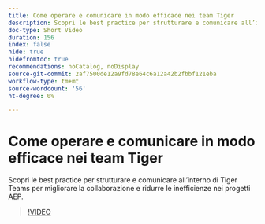 ```yaml
---
title: Come operare e comunicare in modo efficace nei team Tiger
description: Scopri le best practice per strutturare e comunicare all’interno di Tiger Teams per migliorare la collaborazione e ridurre le inefficienze nei progetti AEP.
doc-type: Short Video
duration: 156
index: false
hide: true
hidefromtoc: true
recommendations: noCatalog, noDisplay
source-git-commit: 2af7500de12a9fd78e64c6a12a42b2fbbf121eba
workflow-type: tm+mt
source-wordcount: '56'
ht-degree: 0%

---
```



# Come operare e comunicare in modo efficace nei team Tiger

Scopri le best practice per strutturare e comunicare all’interno di Tiger Teams per migliorare la collaborazione e ridurre le inefficienze nei progetti AEP.

<!-- 62_S926_3442625_155_how-to-operate-and-communicate-effectively-in-tiger-teams -->
>[!VIDEO](https://video.tv.adobe.com/v/3458270/?learn=on&enablevpops=true)
